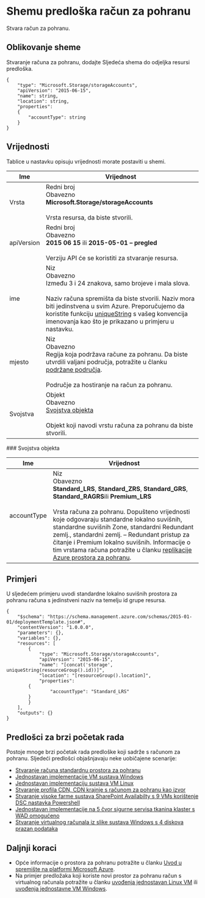 <properties
   pageTitle="Predložak Voditelj resursa za pohranu | Microsoft Azure"
   description="Prikazuje shemi resursima za implementaciju račune za pohranu putem predloška."
   services="azure-resource-manager,storage"
   documentationCenter="na"
   authors="tfitzmac"
   manager="timlt"
   editor=""/>

<tags
   ms.service="azure-resource-manager"
   ms.devlang="na"
   ms.topic="article"
   ms.tgt_pltfrm="na"
   ms.workload="na"
   ms.date="04/05/2016"
   ms.author="tomfitz"/>

# <a name="storage-account-template-schema"></a>Shemu predloška račun za pohranu

Stvara račun za pohranu.

## <a name="schema-format"></a>Oblikovanje sheme

Stvaranje računa za pohranu, dodajte Sljedeća shema do odjeljka resursi predloška.

    {
        "type": "Microsoft.Storage/storageAccounts",
        "apiVersion": "2015-06-15",
        "name": string,
        "location": string,
        "properties": 
        {
            "accountType": string
        }
    }

## <a name="values"></a>Vrijednosti

Tablice u nastavku opisuju vrijednosti morate postaviti u shemi.

| Ime | Vrijednost |
| ---- | ---- |
| Vrsta | Redni broj<br />Obavezno<br />**Microsoft.Storage/storageAccounts**<br /><br />Vrsta resursa, da biste stvorili. |
| apiVersion | Redni broj<br />Obavezno<br />**2015 06 15** ili **2015-05-01 – pregled**<br /><br />Verziju API će se koristiti za stvaranje resursa. | 
| ime | Niz<br />Obavezno<br />Između 3 i 24 znakova, samo brojeve i mala slova.<br /><br />Naziv računa spremišta da biste stvorili. Naziv mora biti jedinstvena u svim Azure. Preporučujemo da koristite funkciju [uniqueString](resource-group-template-functions.md#uniquestring) s vašeg konvencija imenovanja kao što je prikazano u primjeru u nastavku. |
| mjesto | Niz<br />Obavezno<br />Regija koja podržava račune za pohranu. Da biste utvrdili valjani područja, potražite u članku [podržane područja](resource-manager-supported-services.md#supported-regions).<br /><br />Područje za hostiranje na račun za pohranu. |
| Svojstva | Objekt<br />Obavezno<br />[Svojstva objekta](#properties)<br /><br />Objekt koji navodi vrstu računa za pohranu da biste stvorili. |

<a id="properties" />
### <a name="properties-object"></a>Svojstva objekta

| Ime | Vrijednost |
| ---- | ---- | 
| accountType | Niz<br />Obavezno<br />**Standard_LRS**, **Standard_ZRS**, **Standard_GRS**, **Standard_RAGRS**ili **Premium_LRS**<br /><br />Vrsta računa za pohranu. Dopušteno vrijednosti koje odgovaraju standardne lokalno suvišnih, standardne suvišnih Zone, standardni Redundant zemlj., standardni zemlj. – Redundant pristup za čitanje i Premium lokalno suvišnih. Informacije o tim vrstama računa potražite u članku [replikacije Azure prostora za pohranu](./storage/storage-redundancy.md ). |

    
## <a name="examples"></a>Primjeri

U sljedećem primjeru uvodi standardne lokalno suvišnih prostora za pohranu računa s jedinstveni naziv na temelju id grupe resursa.

    {
        "$schema": "https://schema.management.azure.com/schemas/2015-01-01/deploymentTemplate.json#",
        "contentVersion": "1.0.0.0",
        "parameters": {},
        "variables": {},
        "resources": [
            {
                "type": "Microsoft.Storage/storageAccounts",
                "apiVersion": "2015-06-15",
                "name": "[concat('storage', uniqueString(resourceGroup().id))]",
                "location": "[resourceGroup().location]",
                "properties": 
            {
                    "accountType": "Standard_LRS"
            }
            }
        ],
        "outputs": {}
    }

## <a name="quickstart-templates"></a>Predlošci za brzi početak rada

Postoje mnoge brzi početak rada predloške koji sadrže s računom za pohranu. Sljedeći predlošci objašnjavaju neke uobičajene scenarije:

- [Stvaranje računa standardnu prostora za pohranu](https://azure.microsoft.com/documentation/templates/101-storage-account-create)
- [Jednostavan implementacije VM sustava Windows](https://azure.microsoft.com/documentation/templates/101-vm-simple-windows)
- [Jednostavan implementaciju sustava VM Linux](https://azure.microsoft.com/documentation/templates/101-vm-simple-linux)
- [Stvaranje profila CDN, CDN krajnje s računom za pohranu kao izvor](https://azure.microsoft.com/documentation/templates/201-cdn-with-storage-account)
- [Stvaranje visoke farme sustava SharePoint Availabilty s 9 VMs korištenje DSC nastavka Powershell](https://azure.microsoft.com/documentation/templates/sharepoint-server-farm-ha)
- [Jednostavan implementacije na 5 čvor sigurne servisa tkanina klaster s WAD omogućeno](https://azure.microsoft.com/documentation/templates/service-fabric-secure-cluster-5-node-1-nodetype-wad)
- [Stvaranje virtualnog računala iz slike sustava Windows s 4 diskova prazan podataka](https://azure.microsoft.com/documentation/templates/101-vm-multiple-data-disk)


## <a name="next-steps"></a>Daljnji koraci

- Opće informacije o prostora za pohranu potražite u članku [Uvod u spremište na platformi Microsoft Azure](./storage/storage-introduction.md).
- Na primjer predložaka koji koriste novi prostor za pohranu račun s virtualnog računala potražite u članku [uvođenja jednostavan Linux VM](https://azure.microsoft.com/documentation/templates/101-simple-linux-vm/) ili [uvođenja jednostavne VM Windows](https://azure.microsoft.com/documentation/templates/101-simple-windows-vm/).
